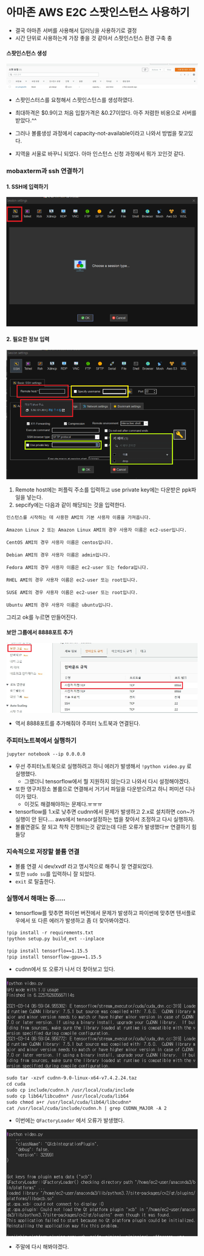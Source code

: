 # 아마존 AWS E2C 스팟인스턴스 사용하기

- 결국 아마존 서버를 사용해서 딥러닝을 사용하기로 결정
- 시간 단위로 사용하는게 가장 좋을 것 같아서 스팟인스턴스 환경 구축 충

#### 스팟인스턴스 생성

![11](./img2/11.jpg)

- 스팟인스터스를 요청해서 스팟인스턴스를 생성하였다.

- 최대하격은 $0.9이고 처음 입찰가격은 &0.27이었다. 아주 저렴한 비용으로 서버를 받았다.^^

- 그러나 볼륨생성 과정에서 capacity-not-available이라고 나와서 방법을 찾고있다.

- 지역을 서울로 바꾸니 되었다. 아마 인스턴스 신청 과정에서 뭐가 꼬인것 같다.

### mobaxterm과 ssh 연결하기

#### 1. SSH에 입력하기

![12](./img2/12.png)

#### 2. 필요한 정보 입력

![13](./img2/13.png)

1. Remote host에는 퍼플릭 주소를 입력하고 use private key에는 다운받은 ppk파일을 넣는다.
2.  sepcify에는 다음과 같이 해당되는 것을 입력한다.

```
인스턴스를 시작하는 데 사용한 AMI의 기본 사용자 이름을 가져옵니다.

Amazon Linux 2 또는 Amazon Linux AMI의 경우 사용자 이름은 ec2-user입니다.

CentOS AMI의 경우 사용자 이름은 centos입니다.

Debian AMI의 경우 사용자 이름은 admin입니다.

Fedora AMI의 경우 사용자 이름은 ec2-user 또는 fedora입니다.

RHEL AMI의 경우 사용자 이름은 ec2-user 또는 root입니다.

SUSE AMI의 경우 사용자 이름은 ec2-user 또는 root입니다.

Ubuntu AMI의 경우 사용자 이름은 ubuntu입니다.
```

그리고 ok를 누르면 만들어진다.

#### 보안 그룹에서 8888포트 추가

![14](./img2/14.jpg)

- 역서 8888포트를 추가해줘야 주피터 노트북과 연결된다.

### 주피터노트북에서 실행하기

```
jupyter notebook --ip 0.0.0.0
```

- 우선 주피터노트북으로 실행하려고 하니 에러가 발생해서 `!python video.py` 로 실행했다.
  - 그랬더니 tensorflow에서 뭘 지원하지 않는다고 나와서 다시 설정해야겠다.
- 또한 영구저장소 볼륨으로 연결해서 거기서 파일을 다운받으려고 하니 퍼미션 디나이가 떴다.
  - 이것도 해결해야하는 문제다.ㅠㅠㅠ
- tensorflow를 1.x로 낮추면 cudnn에서 문제가 발생하고 2.x로 설치하면 con~가 실행이 안 된다.... aws에서 tensor설정하는 법을 찾아서 조정하고 다시 실행하자.
- 볼륨연결도 잘 되고 착착 진행되는것 같았는데 다른 오류가 발생했다ㅠ 연결하기 힘들당

### 지속적으로 저장할 볼륨 연결

- 볼륨 연결 시 dev/xvdf 라고 명시적으로 해주니 잘 연결되었다.
- 또한 `sudo su`를 입력하니 잘 되었다.
- `exit` 로 탈출한다.

### 실행에서 해매는 중.....

- tensorflow를 맞추면 파이썬 버전에서 문제가 발생하고 파이썬에 맞추면 텐서플로우에서 또 다른 에러가 발생하고 좀 더 찾아봐야겠다.

```
!pip install -r requirements.txt
!python setup.py build_ext --inplace

!pip install tensorflo==1.15.5
!pip install tensorflow-gpu==1.15.5
```

- cudnn에서 또 오류가 나서 더 찾아보고 있다.

![15](./img2/15.jpg)

```
sudo tar -xzvf cudnn-9.0-linux-x64-v7.4.2.24.taz
cd cuda
sudo cp include/cudnn.h /usr/local/cuda/include
sudo cp lib64/libcudnn* /usr/local/cuda/lib64
sudo chmod a+r /usr/local/cuda/lib64/libcudnn*
cat /usr/local/cuda/include/cudnn.h | grep CUDNN_MAJOR -A 2
```

- 이번에는 `QFactoryLoader` 에서 오류가 발생했다.

![16](./img2/16.jpg)

- 주말에 다시 해봐야겠다. 